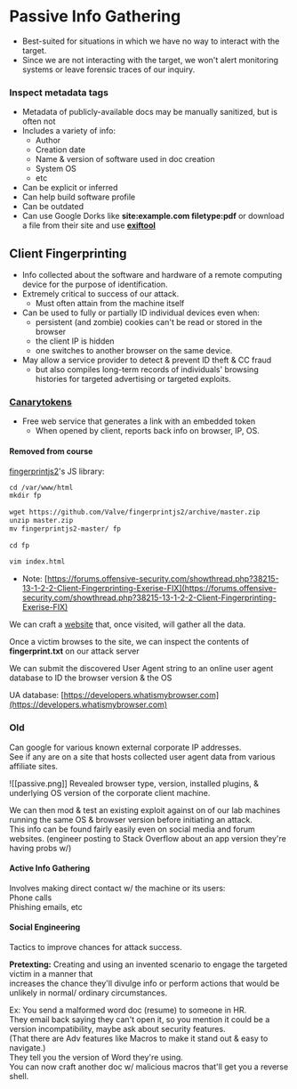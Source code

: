 
# Passive Info Gathering
  
- Best-suited for situations in which we have no way to interact with the target.
- Since we are not interacting with the target, we won't alert monitoring systems or leave forensic traces of our inquiry. 

### Inspect metadata tags
- Metadata of publicly-available docs may be manually sanitized, but is often not
- Includes a variety of info:
	- Author
	- Creation date
	- Name & version of software used in doc creation
	- System OS
	- etc
- Can be explicit or inferred
- Can help build software profile
- Can be outdated
- Can use Google Dorks like **site:example.com filetype:pdf** or download a file from their site and use [**exiftool**](Tools.md#exiftool)

## Client Fingerprinting
- Info collected about the software and hardware of a remote computing device for the purpose of identification.  
- Extremely critical to success of our attack.  
	- Must often attain from the machine itself  
- Can be used to fully or partially ID individual devices even when:
	- persistent (and zombie) cookies can't be read or stored in the browser
	- the client IP is hidden
	- one switches to another browser on the same device.  
- May allow a service provider to detect & prevent ID theft & CC fraud
	- but also compiles long-term records of individuals' browsing histories for targeted advertising or targeted exploits.  

### [Canarytokens](https://canarytokens.com/generate)
- Free web service that generates a link with an embedded token
	- When opened by client, reports back info on browser, IP, OS.





#### Removed from course

[fingerprintjs2](fingerprintjs2.md)'s JS library:  
```bash
cd /var/www/html  
mkdir fp  
  
wget https://github.com/Valve/fingerprintjs2/archive/master.zip  
unzip master.zip  
mv fingerprintjs2-master/ fp  
  
cd fp  
  
vim index.html
```
- Note: [https://forums.offensive-security.com/showthread.php?38215-13-1-2-2-Client-Fingerprinting-Exerise-FIX](https://forums.offensive-security.com/showthread.php?38215-13-1-2-2-Client-Fingerprinting-Exerise-FIX)  

We can craft a [website](fingerprintjs2.md) that, once visited, will gather all the data.  
  
Once a victim browses to the site, we can inspect the contents of **fingerprint.txt** on our attack server  
  
We can submit the discovered User Agent string to an online user agent database to ID the browser version & the OS  
  
UA database: [https://developers.whatismybrowser.com](https://developers.whatismybrowser.com)


### Old

Can google for various known external corporate IP addresses.  
See if any are on a site that hosts collected user agent data from various affiliate sites.

![[passive.png]]
	Revealed browser type, version, installed plugins, & underlying OS version of the corporate client machine.  
  
We can then mod & test an existing exploit against on of our lab machines running the same OS & browser version before initiating an attack.  
This info can be found fairly easily even on social media and forum websites. (engineer posting to Stack Overflow about an app version they're having probs w/)  

#### Active Info Gathering
  
Involves making direct contact w/ the machine or its users:  
Phone calls  
Phishing emails, etc  

#### Social Engineering
  
Tactics to improve chances for attack success.  
  
**Pretexting:** Creating and using an invented scenario to engage the targeted victim in a manner that  
increases the chance they'll divulge info or perform actions that would be unlikely in normal/ ordinary circumstances.  
  
Ex: You send a malformed word doc (resume) to someone in HR.  
They email back saying they can't open it, so you mention it could be a version incompatibility, maybe ask about security features.  
(That there are Adv features like Macros to make it stand out & easy to navigate.)  
They tell you the version of Word they're using.  
You can now craft another doc w/ malicious macros that'll get you a reverse shell.  